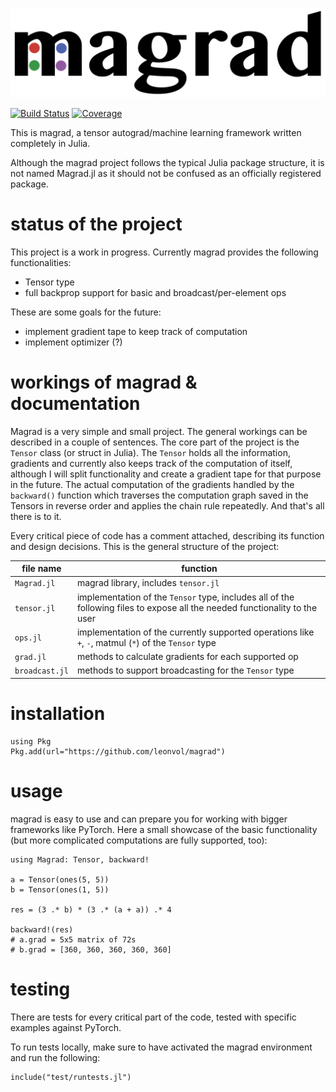 <p align="center">
  <img src="https://raw.githubusercontent.com/leonvol/magrad/master/docs/magrad_large.png">
</p>


[![Build Status](https://travis-ci.com/leonvol/Magrad.svg?branch=master)](https://app.travis-ci.com/github/leonvol/Magrad)
[![Coverage](https://codecov.io/gh/leonvol/Magrad/branch/master/graph/badge.svg)](https://codecov.io/gh/leonvol/Magrad)


This is magrad, a tensor autograd/machine learning framework written completely in Julia.

Although the magrad project follows the typical Julia package structure, it is not named Magrad.jl as it should not be confused as an officially registered package.

# status of the project
This project is a work in progress. Currently magrad provides the following functionalities:
- Tensor type
- full backprop support for basic and broadcast/per-element ops

These are some goals for the future:
- implement gradient tape to keep track of computation
- implement optimizer (?)

# workings of magrad & documentation
Magrad is a very simple and small project. The general workings can be described in a couple of sentences.
The core part of the project is the `Tensor` class (or struct in Julia). The `Tensor` holds all the information, gradients and currently also keeps track of the computation of itself, although I will split functionality and create a gradient tape for that purpose in the future. The actual computation of the gradients handled by the `backward()` function which traverses the computation graph saved in the Tensors in reverse order and applies the chain rule repeatedly. And that's all there is to it. 

Every critical piece of code has a comment attached, describing its function and design decisions. This is the general structure of the project: 


| file name | function |
| ----------| ---------|
| `Magrad.jl` | magrad library, includes `tensor.jl` |
| `tensor.jl` | implementation of the `Tensor` type, includes all of the following files to expose all the needed functionality to the user |
| `ops.jl` | implementation of the currently supported operations like `+`, `-`, matmul (`*`) of the `Tensor` type|
| `grad.jl` | methods to calculate gradients for each supported op |
| `broadcast.jl` | methods to support broadcasting for the `Tensor` type |

# installation
```
using Pkg
Pkg.add(url="https://github.com/leonvol/magrad")
```

# usage
magrad is easy to use and can prepare you for working with bigger frameworks like PyTorch. Here a small showcase of the basic functionality (but more complicated computations are fully supported, too): 
```
using Magrad: Tensor, backward!

a = Tensor(ones(5, 5))
b = Tensor(ones(1, 5))

res = (3 .* b) * (3 .* (a + a)) .* 4

backward!(res)
# a.grad = 5x5 matrix of 72s
# b.grad = [360, 360, 360, 360, 360]
```

# testing
There are tests for every critical part of the code, tested with specific examples against PyTorch.

To run tests locally, make sure to have activated the magrad environment and run the following:
```
include("test/runtests.jl")
```
